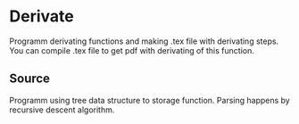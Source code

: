 # Derivate
Programm derivating functions and making .tex file with derivating steps. You can compile .tex file to get pdf with derivating of this function.
## Source
Programm using tree data structure to storage function. Parsing happens by recursive descent algorithm.
